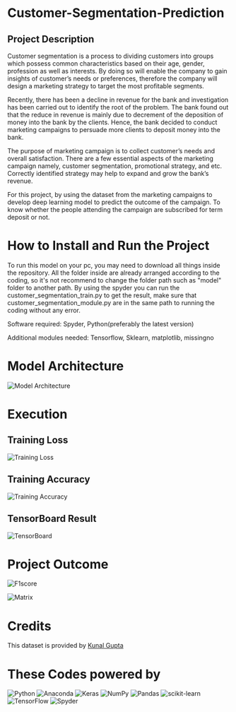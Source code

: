 # Customer-Segmentation-Prediction


## Project Description
Customer segmentation is a process to dividing customers into groups which possess common characteristics based on their age, gender, profession as well as interests. By doing so will enable the company to gain insights of customer’s needs or preferences, therefore the company will design a marketing strategy to target the most profitable segments.

Recently, there has been a decline in revenue for the bank and investigation has been carried out to identify the root of the problem. The bank found out that the reduce in revenue is mainly due to decrement of the deposition of money into the bank by the clients. Hence, the bank decided to conduct marketing campaigns to persuade more clients to deposit money into the bank.

The purpose of marketing campaign is to collect customer’s needs and overall satisfaction. There are a few essential aspects of the marketing campaign namely, customer segmentation, promotional strategy, and etc. Correctly identified strategy may help to expand and grow the bank’s revenue.

For this project, by using the dataset from the marketing campaigns to develop deep learning model to predict the outcome of the campaign. To know whether the people attending the campaign are subscribed for term deposit or not.

# How to Install and Run the Project
To run this model on your pc, you may need to download all things inside the repository. All the folder inside are already arranged according to the coding, so it's not recommend to change the folder path such as "model" folder to another path. By using the spyder you can run the customer_segmentation_train.py to get the result, make sure that customer_segmentation_module.py are in the same path to running the coding without any error.

Software required: Spyder, Python(preferably the latest version)

Additional modules needed: Tensorflow, Sklearn, matplotlib, missingno

# Model Architecture

![Model Architecture](https://github.com/shahirilfauzan/Customer-Segmentation-Prediction/blob/3ca67432992c6d866777fd357526adaca2b06f27/static/model.png)

# Execution

## Training Loss
![Training Loss](https://github.com/shahirilfauzan/Customer-Segmentation-Prediction/blob/3ca67432992c6d866777fd357526adaca2b06f27/static/Hist_graph_loss.png)

## Training Accuracy
![Training Accuracy](https://github.com/shahirilfauzan/Customer-Segmentation-Prediction/blob/3ca67432992c6d866777fd357526adaca2b06f27/static/Hist_graph_acc.png)

## TensorBoard Result
![TensorBoard](https://github.com/shahirilfauzan/Customer-Segmentation-Prediction/blob/3ca67432992c6d866777fd357526adaca2b06f27/static/TensorBoard.PNG)

# Project Outcome
![F1score](https://github.com/shahirilfauzan/Customer-Segmentation-Prediction/blob/3ca67432992c6d866777fd357526adaca2b06f27/static/F1_Score.PNG)

![Matrix](https://github.com/shahirilfauzan/Customer-Segmentation-Prediction/blob/3ca67432992c6d866777fd357526adaca2b06f27/static/Result_Matrix.png)


# Credits
This dataset is provided by [Kunal Gupta](https://www.kaggle.com/datasets/kunalgupta2616/hackerearth-customer-segmentation-hackathon)

# These Codes powered by
![Python](https://img.shields.io/badge/python-3670A0?style=for-the-badge&logo=python&logoColor=ffdd54)
 ![Anaconda](https://img.shields.io/badge/Anaconda-%2344A833.svg?style=for-the-badge&logo=anaconda&logoColor=white)
 ![Keras](https://img.shields.io/badge/Keras-%23D00000.svg?style=for-the-badge&logo=Keras&logoColor=white)
 ![NumPy](https://img.shields.io/badge/numpy-%23013243.svg?style=for-the-badge&logo=numpy&logoColor=white)
 ![Pandas](https://img.shields.io/badge/pandas-%23150458.svg?style=for-the-badge&logo=pandas&logoColor=white)
 ![scikit-learn](https://img.shields.io/badge/scikit--learn-%23F7931E.svg?style=for-the-badge&logo=scikit-learn&logoColor=white)
 ![TensorFlow](https://img.shields.io/badge/TensorFlow-%23FF6F00.svg?style=for-the-badge&logo=TensorFlow&logoColor=white)
![Spyder](https://img.shields.io/badge/Spyder-838485?style=for-the-badge&logo=spyder%20ide&logoColor=maroon)
